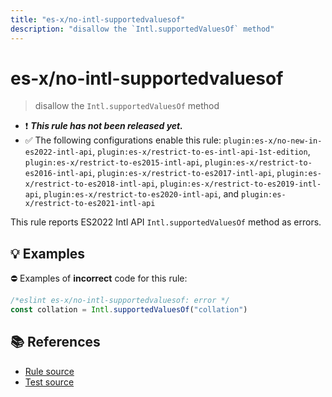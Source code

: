 ```yaml
---
title: "es-x/no-intl-supportedvaluesof"
description: "disallow the `Intl.supportedValuesOf` method"
---
```


# es-x/no-intl-supportedvaluesof
> disallow the `Intl.supportedValuesOf` method

- ❗ <badge text="This rule has not been released yet." vertical="middle" type="error"> ***This rule has not been released yet.*** </badge>
- ✅ The following configurations enable this rule: `plugin:es-x/no-new-in-es2022-intl-api`, `plugin:es-x/restrict-to-es-intl-api-1st-edition`, `plugin:es-x/restrict-to-es2015-intl-api`, `plugin:es-x/restrict-to-es2016-intl-api`, `plugin:es-x/restrict-to-es2017-intl-api`, `plugin:es-x/restrict-to-es2018-intl-api`, `plugin:es-x/restrict-to-es2019-intl-api`, `plugin:es-x/restrict-to-es2020-intl-api`, and `plugin:es-x/restrict-to-es2021-intl-api`

This rule reports  ES2022 Intl API `Intl.supportedValuesOf` method as errors.

## 💡 Examples

⛔ Examples of **incorrect** code for this rule:

<eslint-playground type="bad">

```js
/*eslint es-x/no-intl-supportedvaluesof: error */
const collation = Intl.supportedValuesOf("collation")
```

</eslint-playground>

## 📚 References

- [Rule source](https://github.com/eslint-community/eslint-plugin-es-x/blob/master/lib/rules/no-intl-supportedvaluesof.js)
- [Test source](https://github.com/eslint-community/eslint-plugin-es-x/blob/master/tests/lib/rules/no-intl-supportedvaluesof.js)
